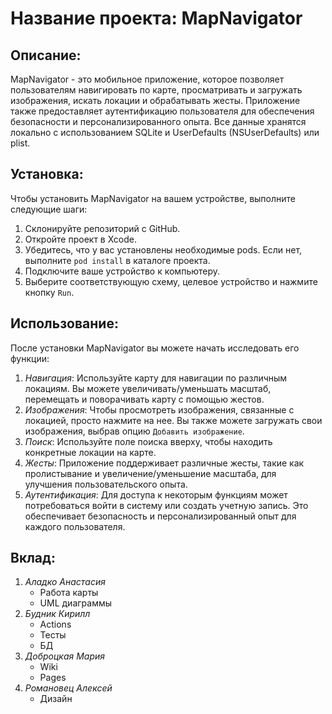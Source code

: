 # Название проекта: MapNavigator

## Описание:
MapNavigator - это мобильное приложение, которое позволяет пользователям навигировать по карте, просматривать и загружать изображения, искать локации и обрабатывать жесты. Приложение также предоставляет аутентификацию пользователя для обеспечения безопасности и персонализированного опыта. Все данные хранятся локально с использованием SQLite и UserDefaults (NSUserDefaults) или plist.

## Установка:
Чтобы установить MapNavigator на вашем устройстве, выполните следующие шаги:

1. Склонируйте репозиторий с GitHub.
2. Откройте проект в Xcode.
3. Убедитесь, что у вас установлены необходимые pods. Если нет, выполните `pod install` в каталоге проекта.
4. Подключите ваше устройство к компьютеру.
5. Выберите соответствующую схему, целевое устройство и нажмите кнопку `Run`.

## Использование:
После установки MapNavigator вы можете начать исследовать его функции:

1. *Навигация*: Используйте карту для навигации по различным локациям. Вы можете увеличивать/уменьшать масштаб, перемещать и поворачивать карту с помощью жестов.
2. *Изображения*: Чтобы просмотреть изображения, связанные с локацией, просто нажмите на нее. Вы также можете загружать свои изображения, выбрав опцию `Добавить изображение`.
3. *Поиск*: Используйте поле поиска вверху, чтобы находить конкретные локации на карте.
4. *Жесты*: Приложение поддерживает различные жесты, такие как пролистывание и увеличение/уменьшение масштаба, для улучшения пользовательского опыта.
5. *Аутентификация*: Для доступа к некоторым функциям может потребоваться войти в систему или создать учетную запись. Это обеспечивает безопасность и персонализированный опыт для каждого пользователя.

## Вклад:

1. *Аладко Анастасия*
   - Работа карты
   - UML диаграммы
2. *Будник Кирилл*
   - Actions
   - Тесты
   - БД
3. *Доброцкая Мария*
   - Wiki
   - Pages
5. *Романовец Алексей*
   - Дизайн

